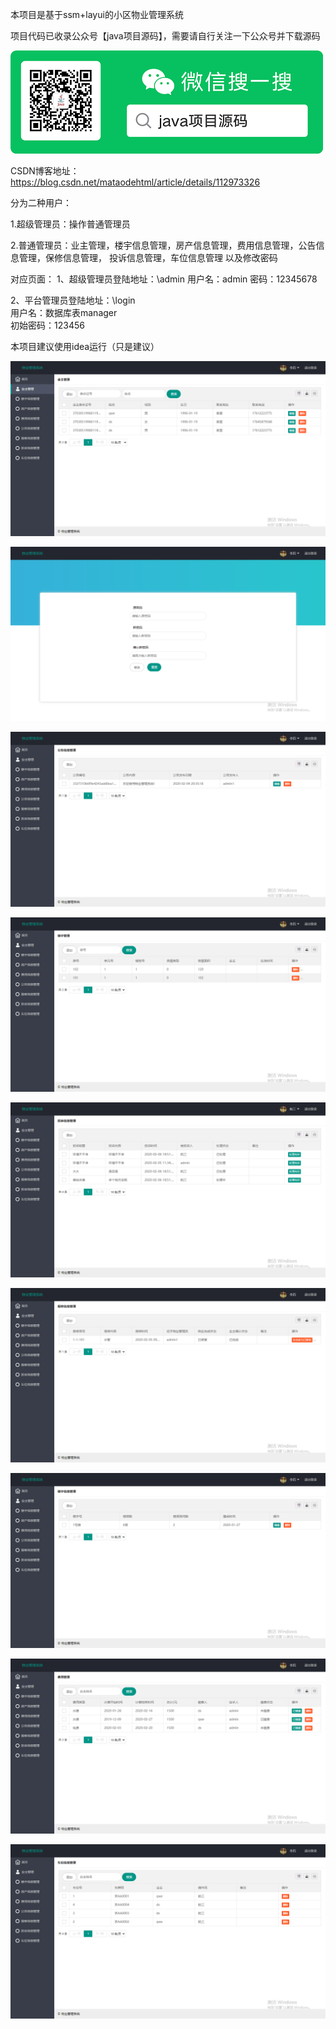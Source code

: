 本项目是基于ssm+layui的小区物业管理系统


项目代码已收录公众号【java项目源码】，需要请自行关注一下公众号并下载源码

![公众号二维码](./运行截图/wechat.png)

CSDN博客地址：https://blog.csdn.net/mataodehtml/article/details/112973326


分为二种用户：

1.超级管理员：操作普通管理员

2.普通管理员：业主管理，楼宇信息管理，房产信息管理，费用信息管理，公告信息管理，保修信息管理，
投诉信息管理，车位信息管理 以及修改密码

对应页面：
1、超级管理员登陆地址：\admin    用户名：admin 密码：12345678

2、平台管理员登陆地址：\login	 
用户名：数据库表manager    
初始密码：123456

本项目建议使用idea运行（只是建议）

![业主管理页面](./运行截图/业主管理页面.png)

![修改密码](./运行截图/修改密码.png)

![公告管理](./运行截图/公告管理.png)

![房产管理](./运行截图/房产管理.png)

![投诉管理](./运行截图/投诉管理.png)

![报修管理](./运行截图/报修管理.png)

![楼宇管理](./运行截图/楼宇管理.png)

![费用管理](./运行截图/费用管理.png)

![车位管理](./运行截图/车位管理.png)


